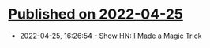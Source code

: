 # [Published on 2022-04-25](index.md)

* [2022-04-25, 16:26:54](https://news.ycombinator.com/item?id=31157122) - [Show HN: I Made a Magic Trick](https://cyrusroshan.com/hosted-projects/magic-card-paste/)
